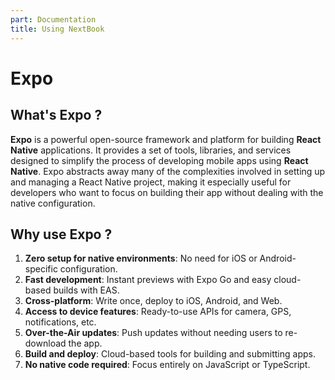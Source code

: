 ```yaml
---
part: Documentation
title: Using NextBook
---
```


# Expo
## What's Expo ?

**Expo** is a powerful open-source framework and platform for building **React Native** applications. It provides a set of tools, libraries, and services designed to simplify the process of developing mobile apps using **React Native**. Expo abstracts away many of the complexities involved in setting up and managing a React Native project, making it especially useful for developers who want to focus on building their app without dealing with the native configuration.

## Why use Expo ?

1.   **Zero setup for native environments**: No need for iOS or Android-specific configuration.
2.   **Fast development**: Instant previews with Expo Go and easy cloud-based builds with EAS.
3.   **Cross-platform**: Write once, deploy to iOS, Android, and Web.
4.   **Access to device features**: Ready-to-use APIs for camera, GPS, notifications, etc.
5.   **Over-the-Air updates**: Push updates without needing users to re-download the app.
6.   **Build and deploy**: Cloud-based tools for building and submitting apps.
7.   **No native code required**: Focus entirely on JavaScript or TypeScript.